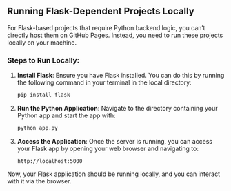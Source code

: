 ## Running Flask-Dependent Projects Locally

For Flask-based projects that require Python backend logic, you can’t directly host them on GitHub Pages. Instead, you need to run these projects locally on your machine.

### Steps to Run Locally:

1. **Install Flask**: Ensure you have Flask installed. You can do this by running the following command in your terminal in the local directory:

    ```bash
    pip install flask
    ```

2. **Run the Python Application**: Navigate to the directory containing your Python app and start the app with:

    ```bash
    python app.py
    ```

3. **Access the Application**: Once the server is running, you can access your Flask app by opening your web browser and navigating to:

    ```
    http://localhost:5000
    ```

Now, your Flask application should be running locally, and you can interact with it via the browser.
